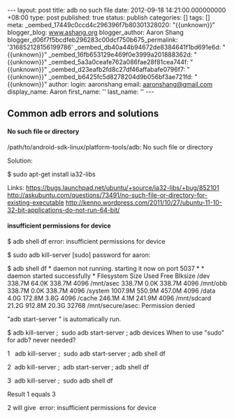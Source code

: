 --- layout: post title: adb no such file date: 2012-09-18 14:21:00.000000000 +08:00 type: post published: true status: publish categories: \[\] tags: \[\] meta: \_oembed\_17449c0ccd4c296396f7b80301328020: "{{unknown}}" blogger\_blog: www.ashang.org blogger\_author: Aaron Shang blogger\_d06f7f5bcdfeb296283c00dcf750b675\_permalink: '316852128156199786' \_oembed\_db40a44b94672de8384641f1bd691e6d: "{{unknown}}" \_oembed\_16fb653129e469f0e3999a201888362d: "{{unknown}}" \_oembed\_5a3a0ceafe762a086fae28f81cea744f: "{{unknown}}" \_oembed\_d23eafb2fd8c27df46affabafe0796f7: "{{unknown}}" \_oembed\_b6425fc5d8278204d9b056bf3ae721fd: "{{unknown}}" author: login: aaronshang email: aaronshang@gmail.com display\_name: Aaron first\_name: '' last\_name: '' ---

**Common adb errors and solutions**
-----------------------------------

#### **No such file or directory**

/path/to/android-sdk-linux/platform-tools/adb: No such file or directory

Solution:

$ sudo apt-get install ia32-libs

Links:
<https://bugs.launchpad.net/ubuntu/+source/ia32-libs/+bug/852101>
<http://askubuntu.com/questions/73491/no-such-file-or-directory-for-existing-executable>
<http://kenno.wordpress.com/2011/10/27/ubuntu-11-10-32-bit-applications-do-not-run-64-bit/>

#### insufficient permissions for device

$ adb shell df
error: insufficient permissions for device

$ sudo adb kill-server
\[sudo\] password for aaron:

$ adb shell df
\* daemon not running. starting it now on port 5037 \*
\* daemon started successfully \*
Filesystem Size Used Free Blksize
/dev 338.7M 64.0K 338.7M 4096
/mnt/asec 338.7M 0.0K 338.7M 4096
/mnt/obb 338.7M 0.0K 338.7M 4096
/system 1007.9M 550.9M 457.0M 4096
/data 4.0G 172.8M 3.8G 4096
/cache 246.1M 4.1M 241.9M 4096
/mnt/sdcard 21.2G 912.8M 20.3G 32768
/mnt/secure/asec: Permission denied

"adb start-server " is automatically run.

$ adb kill-server ;  sudo adb start-server ; adb devices
When to use "sudo" for adb? never needed?

1
  adb kill-server ;  sudo adb start-server ; adb shell df

2
 adb kill-server ;  adb start-server ; adb shell df

3
 adb kill-server ;  sudo adb shell df

Result 1 equals 3

2 will give
 error: insufficient permissions for device
